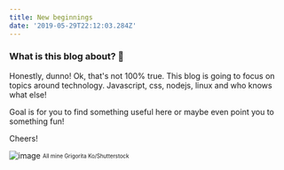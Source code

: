 ```yaml
---
title: New beginnings
date: '2019-05-29T22:12:03.284Z'
---
```


### What is this blog about? 🤔

Honestly, dunno! Ok, that's not 100% true. This blog is going to focus on topics around technology.
Javascript, css, nodejs, linux and who knows what else!

Goal is for you to find something useful here or maybe even point you to something fun!

Cheers!

![image](https://cdn.theatlantic.com/assets/media/img/mt/2017/06/shutterstock_319985324/lead_720_405.jpg?mod=1533691890)
<sub><sup>All mine Grigorita Ko/Shutterstock</sup></sub>
